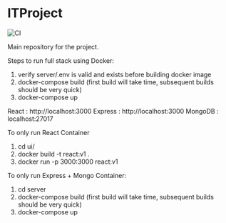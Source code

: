 # ITProject

![CI](https://github.com/Lux040899/LIMQA/workflows/CI/badge.svg)

Main repository for the project.

Steps to run full stack using Docker:

1. verify server/.env is valid and exists before building docker image
2. docker-compose build (first build will take time, subsequent builds should be very quick)
3. docker-compose up

React   : http://localhost:3000
Express : http://localhost:3000
MongoDB : localhost:27017

To only run React Container

1. cd ui/
2. docker build -t react:v1 .
3. docker run -p 3000:3000 react:v1

To only run Express + Mongo Container:

1. cd server
2. docker-compose build (first build will take time, subsequent builds should be very quick)
3. docker-compose up

